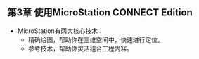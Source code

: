 ## 第3章 使用MicroStation CONNECT Edition
- MicroStation有两大核心技术：
	- 精确绘图，帮助你在三维空间中，快速进行定位。
	- 参考技术，帮助你灵活组合工程内容。